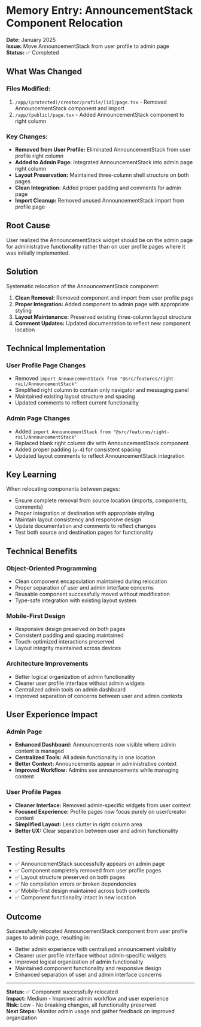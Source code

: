 # Memory Entry: AnnouncementStack Component Relocation

**Date:** January 2025  
**Issue:** Move AnnouncementStack from user profile to admin page  
**Status:** ✅ Completed

## What Was Changed

### Files Modified:
1. `/app/(protected)/creator/profile/[id]/page.tsx` - Removed AnnouncementStack component and import
2. `/app/(public)/page.tsx` - Added AnnouncementStack component to right column

### Key Changes:
- **Removed from User Profile:** Eliminated AnnouncementStack from user profile right column
- **Added to Admin Page:** Integrated AnnouncementStack into admin page right column
- **Layout Preservation:** Maintained three-column shell structure on both pages
- **Clean Integration:** Added proper padding and comments for admin page
- **Import Cleanup:** Removed unused AnnouncementStack import from profile page

## Root Cause
User realized the AnnouncementStack widget should be on the admin page for administrative functionality rather than on user profile pages where it was initially implemented.

## Solution
Systematic relocation of the AnnouncementStack component:
1. **Clean Removal:** Removed component and import from user profile page
2. **Proper Integration:** Added component to admin page with appropriate styling
3. **Layout Maintenance:** Preserved existing three-column layout structure
4. **Comment Updates:** Updated documentation to reflect new component location

## Technical Implementation

### User Profile Page Changes
- Removed `import AnnouncementStack from "@src/features/right-rail/AnnouncementStack"`
- Simplified right column to contain only navigator and messaging panel
- Maintained existing layout structure and spacing
- Updated comments to reflect current functionality

### Admin Page Changes
- Added `import AnnouncementStack from "@src/features/right-rail/AnnouncementStack"`
- Replaced blank right column div with AnnouncementStack component
- Added proper padding (`p-4`) for consistent spacing
- Updated layout comments to reflect AnnouncementStack integration

## Key Learning
When relocating components between pages:
- Ensure complete removal from source location (imports, components, comments)
- Proper integration at destination with appropriate styling
- Maintain layout consistency and responsive design
- Update documentation and comments to reflect changes
- Test both source and destination pages for functionality

## Technical Benefits

### Object-Oriented Programming
- Clean component encapsulation maintained during relocation
- Proper separation of user and admin interface concerns
- Reusable component successfully moved without modification
- Type-safe integration with existing layout system

### Mobile-First Design
- Responsive design preserved on both pages
- Consistent padding and spacing maintained
- Touch-optimized interactions preserved
- Layout integrity maintained across devices

### Architecture Improvements
- Better logical organization of admin functionality
- Cleaner user profile interface without admin widgets
- Centralized admin tools on admin dashboard
- Improved separation of concerns between user and admin contexts

## User Experience Impact

### Admin Page
- **Enhanced Dashboard:** Announcements now visible where admin content is managed
- **Centralized Tools:** All admin functionality in one location
- **Better Context:** Announcements appear in administrative context
- **Improved Workflow:** Admins see announcements while managing content

### User Profile Pages
- **Cleaner Interface:** Removed admin-specific widgets from user context
- **Focused Experience:** Profile pages now focus purely on user/creator content
- **Simplified Layout:** Less clutter in right column area
- **Better UX:** Clear separation between user and admin functionality

## Testing Results
- ✅ AnnouncementStack successfully appears on admin page
- ✅ Component completely removed from user profile pages
- ✅ Layout structure preserved on both pages
- ✅ No compilation errors or broken dependencies
- ✅ Mobile-first design maintained across both contexts
- ✅ Component functionality intact in new location

## Outcome
Successfully relocated AnnouncementStack component from user profile pages to admin page, resulting in:
- Better admin experience with centralized announcement visibility
- Cleaner user profile interface without admin-specific widgets
- Improved logical organization of admin functionality
- Maintained component functionality and responsive design
- Enhanced separation of user and admin interface concerns

---

**Status:** ✅ Component successfully relocated  
**Impact:** Medium - Improved admin workflow and user experience  
**Risk:** Low - No breaking changes, all functionality preserved  
**Next Steps:** Monitor admin usage and gather feedback on improved organization